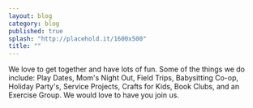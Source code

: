 ```yaml
---
layout: blog
category: blog
published: true
splash: "http://placehold.it/1600x500"
title: ""
---
```




We love to get together and have lots of fun. Some of the things we do include:
Play Dates, Mom's Night Out, Field Trips, Babysitting Co-op, Holiday Party's, Service Projects, Crafts for Kids, Book Clubs, and an Exercise Group. We would love to have you join us.
